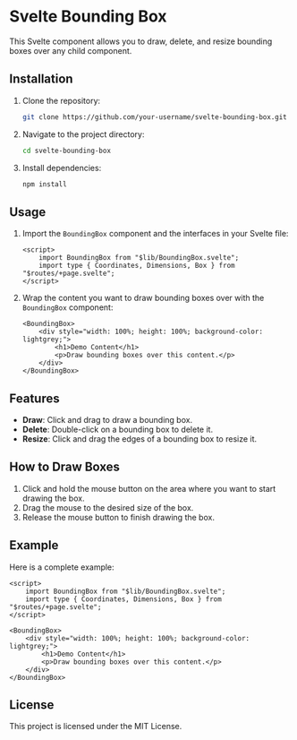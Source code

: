 # Svelte Bounding Box

This Svelte component allows you to draw, delete, and resize bounding boxes over any child component.

## Installation

1. Clone the repository:
    ```sh
    git clone https://github.com/your-username/svelte-bounding-box.git
    ```

2. Navigate to the project directory:
    ```sh
    cd svelte-bounding-box
    ```

3. Install dependencies:
    ```sh
    npm install
    ```

## Usage

1. Import the `BoundingBox` component and the interfaces in your Svelte file:
    ```svelte
    <script>
        import BoundingBox from "$lib/BoundingBox.svelte";
        import type { Coordinates, Dimensions, Box } from "$routes/+page.svelte";
    </script>
    ```

2. Wrap the content you want to draw bounding boxes over with the `BoundingBox` component:
    ```svelte
    <BoundingBox>
        <div style="width: 100%; height: 100%; background-color: lightgrey;">
            <h1>Demo Content</h1>
            <p>Draw bounding boxes over this content.</p>
        </div>
    </BoundingBox>
    ```

## Features

- **Draw**: Click and drag to draw a bounding box.
- **Delete**: Double-click on a bounding box to delete it.
- **Resize**: Click and drag the edges of a bounding box to resize it.

## How to Draw Boxes

1. Click and hold the mouse button on the area where you want to start drawing the box.
2. Drag the mouse to the desired size of the box.
3. Release the mouse button to finish drawing the box.

## Example

Here is a complete example:

```svelte
<script>
    import BoundingBox from "$lib/BoundingBox.svelte";
    import type { Coordinates, Dimensions, Box } from "$routes/+page.svelte";
</script>

<BoundingBox>
    <div style="width: 100%; height: 100%; background-color: lightgrey;">
        <h1>Demo Content</h1>
        <p>Draw bounding boxes over this content.</p>
    </div>
</BoundingBox>
```

## License

This project is licensed under the MIT License.

